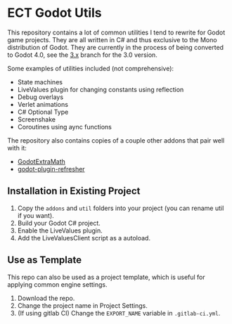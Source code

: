 ﻿# ECT Godot Utils

This repository contains a lot of common utilities I tend to rewrite for Godot game projects.
They are all written in C# and thus exclusive to the Mono distribution of Godot.
They are currently in the process of being converted to Godot 4.0,
see the [3.x](https://github.com/ectucker1/EctGodotUtils/tree/3.x) branch for the 3.0 version.

Some examples of utilities included (not comprehensive):
- State machines
- LiveValues plugin for changing constants using reflection
- Debug overlays
- Verlet animations
- C# Optional Type
- Screenshake
- Coroutines using aync functions

The repository also contains copies of a couple other addons that pair well with it:
- [GodotExtraMath](https://github.com/aaronfranke/GodotExtraMath)
- [godot-plugin-refresher](https://github.com/godot-extended-libraries/godot-plugin-refresher)

## Installation in Existing Project

1. Copy the `addons` and `util` folders into your project (you can rename util if you want).
2. Build your Godot C# project.
3. Enable the LiveValues plugin.
4. Add the LiveValuesClient script as a autoload.

## Use as Template

This repo can also be used as a project template, which is useful for applying common engine settings.

1. Download the repo.
2. Change the project name in Project Settings.
3. (If using gitlab CI) Change the `EXPORT_NAME` variable in `.gitlab-ci.yml`.
